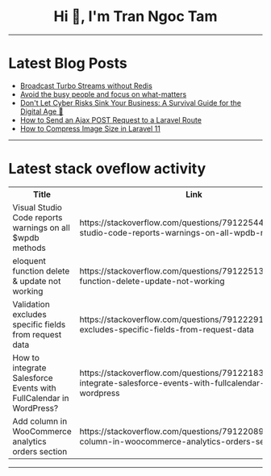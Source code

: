 <h1 align="center">Hi 👋, I'm Tran Ngoc Tam</h1>

---

# Latest Blog Posts 
<!-- BLOG-POST-LIST:START -->
- [Broadcast Turbo Streams without Redis](https://dev.to/railsdesigner/broadcast-turbo-streams-without-redis-31i6)
- [Avoid the busy people and focus on what-matters](https://dev.to/akotek/avoid-the-busy-people-and-focus-on-what-matters-3nio)
- [Don&#39;t Let Cyber Risks Sink Your Business: A Survival Guide for the Digital Age 🚀](https://dev.to/enzo_dechaene/dont-let-cyber-risks-sink-your-business-a-survival-guide-for-the-digital-age-1hkg)
- [How to Send an Ajax POST Request to a Laravel Route](https://dev.to/msh_sayket_6a8d9f36faac8a/how-to-send-an-ajax-post-request-to-a-laravel-route-1jl6)
- [How to Compress Image Size in Laravel 11](https://dev.to/msh_sayket_6a8d9f36faac8a/how-to-compress-image-size-in-laravel-11-2888)
<!-- BLOG-POST-LIST:END -->

---

# Latest stack oveflow activity
<table>
  <tr><th>Title</th><th>Link</th></tr>
  <!-- STACKOVERFLOW:START --><tr><td>Visual Studio Code reports warnings on all $wpdb methods</td><td>https://stackoverflow.com/questions/79122544/visual-studio-code-reports-warnings-on-all-wpdb-methods</td></tr><tr><td>eloquent function delete &amp; update not working</td><td>https://stackoverflow.com/questions/79122513/eloquent-function-delete-update-not-working</td></tr><tr><td>Validation excludes specific fields from request data</td><td>https://stackoverflow.com/questions/79122291/validation-excludes-specific-fields-from-request-data</td></tr><tr><td>How to integrate Salesforce Events with FullCalendar in WordPress?</td><td>https://stackoverflow.com/questions/79122183/how-to-integrate-salesforce-events-with-fullcalendar-in-wordpress</td></tr><tr><td>Add column in WooCommerce analytics orders section</td><td>https://stackoverflow.com/questions/79122089/add-column-in-woocommerce-analytics-orders-section</td></tr><!-- STACKOVERFLOW:END -->
</table>

---


